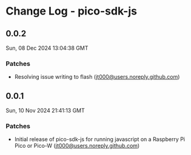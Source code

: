 # Change Log - pico-sdk-js

<!-- This log was last generated on Sun, 08 Dec 2024 13:04:38 GMT and should not be manually modified. -->

<!-- Start content -->

## 0.0.2

Sun, 08 Dec 2024 13:04:38 GMT

### Patches

- Resolving issue writing to flash (jt000@users.noreply.github.com)

## 0.0.1

Sun, 10 Nov 2024 21:41:13 GMT

### Patches

- Initial release of pico-sdk-js for running javascript on a Raspberry Pi Pico or Pico-W (jt000@users.noreply.github.com)

